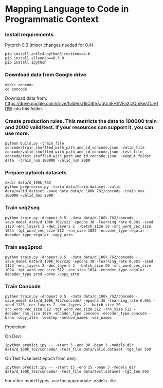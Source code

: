 # Mapping Language to Code in Programmatic Context

### Install requirements

Pytorch 0.3 (minor changes needed for 0.4)
```
pip install antlr4-python3-runtime==4.6
pip install allennlp==0.3.0
pip install ipython
```

### Download data from Google drive
```
mkdir concode
cd concode
```
Download data from: https://drive.google.com/drive/folders/1kC6fe7JgOmEHhVFaXjzOmKeatTJy1I1W into this folder.

### Create production rules. This restricts the data to 100000 train and 2000 valid/test. If your resources can support it,  you can use more.
`python build.py -train_file concode/train_shuffled_with_path_and_id_concode.json -valid_file concode/valid_shuffled_with_path_and_id_concode.json -test_file concode/test_shuffled_with_path_and_id_concode.json  -output_folder data  -train_num 100000 -valid_num 2000`

### Prepare pytorch datasets
```
mkdir data/d_100k_762
python preprocess.py -train data/train.dataset -valid data/valid.dataset -save_data data/d_100k_762/concode -train_max 100000 -valid_max 2000
``` 

### Train seq2seq
`python train.py -dropout 0.5  -data data/d_100k_762/concode -save_model data/d_100k_762/s2s -epochs 30 -learning_rate 0.001 -seed 1123 -enc_layers 2 -dec_layers 2  -batch_size 50 -src_word_vec_size 1024 -tgt_word_vec_size 512 -rnn_size 1024 -encoder_type regular -decoder_type regular -copy_attn `

### Train seq2prod
`python train.py -dropout 0.5  -data data/d_100k_762/concode -save_model data/d_100k_762/s2p -epochs 30 -learning_rate 0.001 -seed 1123 -enc_layers 2 -dec_layers 2  -batch_size 20 -src_word_vec_size 1024 -tgt_word_vec_size 512 -rnn_size 1024 -encoder_type regular -decoder_type prod -brnn -copy_attn `

### Train Concode
`python train.py -dropout 0.5  -data data/d_100k_762/concode -save_model data/d_100k_762/concode/ -epochs 30 -learning_rate 0.001 -seed 1123 -enc_layers 2 -dec_layers 2  -batch_size 20 -src_word_vec_size 512 -tgt_word_vec_size 512 -rnn_size 512 -decoder_rnn_size 1024 -encoder_type concode -decoder_type concode -brnn -copy_attn -twostep -method_names -var_names`

Prediction:

On Dev: 
```
ipython predict.ipy -- -start 5 -end 30 -beam 3 -models_dir  data/d_100k_762/concode/ -test_file data/valid.dataset -tgt_len 500 
```
On Test (Use best epoch from dev): 
```
ipython predict.ipy -- -start 15 -end 15 -beam 3 -models_dir  data/d_100k_762/concode/ -test_file data/test.dataset -tgt_len 500 
```

For other model types, use the appropriate `-models_dir`.

